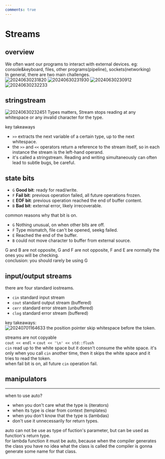 ```yaml
---
comments: true
---
```


# Streams

## overview

We often want our programs to interact with external devices. eg: console&keyboard, files, other programs(pipeline), sockets(networking)  
In general, there are two main challenges.  
![20240630231820](https://s2.loli.net/2024/06/30/UMCVN1LIOdYp27c.png)
![20240630231930](https://s2.loli.net/2024/06/30/Gcdmlu2vqpyoXC5.png)
![20240630230912](https://s2.loli.net/2024/06/30/bPjDa5gheFRIcz4.png)
![20240630232233](https://s2.loli.net/2024/06/30/pYWdksVafiD9rbe.png)

## stringstream

![20240630232451](https://s2.loli.net/2024/06/30/GdkCUvBO4gRA1pr.png)
Types matters, Stream stops reading at any whitespace or any invalid character for the type.  

key takeaways  

* `>>` extracts the next variable of a certain type, up to the next whitespace.
* the `>>` and `<<` operators return a reference to the stream itself, so in each instance the stream is the left-hand operand.  
* it's called a stringstream. Reading and writing simultaneously can often lead to subtle bugs, be careful.  

## state bits

* `G` **Good bit**: ready for read/write.  
* `F` **Fail bit**: previous operation failed, all future operations frozen.  
* `E` **EOF bit**: previous operation reached the end of buffer content.  
* `B` **Bad bit**: external error, likely irrecoverable.  

common reasons why that bit is on.  

* `G` Nothing unusual, on when other bits are off.  
* `F` Type mismatch, file can't be opened, seekg failed.
* `E` Reached the end of the buffer.  
* `B` could not move character to buffer from external source.  

G and B are not opposite, G and F are not opposite, F and E are normally the ones you will be checking.  
conclusion: you should rarely be using G

## input/output streams

there are four standard iostreams.  

* `cin` standard input stream  
* `cout` standard output stream (buffered)  
* `cerr` standard error stream (unbuffered)
* `clog` standard error stream (buffered)  

key takeaways:  
![20240701164633](https://s2.loli.net/2024/07/01/qp6CcuRgMJnXhor.png)
the position pointer skip whitespace before the token.  

streams are not copyable  
`cout << endl` = `cout << '\n' << std::flush`  
`cin` read up to the white space but it doesn't consume the white space. it's only when you call `cin` another time, then it skips the white space and it tries to read the token.  
when fail bit is on, all future `cin` operation fail.

## manipulators

***

when to use auto?

* when you don't care what the type is (iterators)
* when its type is clear from context (templates)
* when you don't know that the type is (lambdas)
* don't use it unnecessarily for return types.

auto can not be use as type of fuction's parameter, but can be used as function's return type.  
for lambda function it must be auto, because when the compiler generates the class you have no idea what the class is called the compiler is gonna generate some name for that class.  
